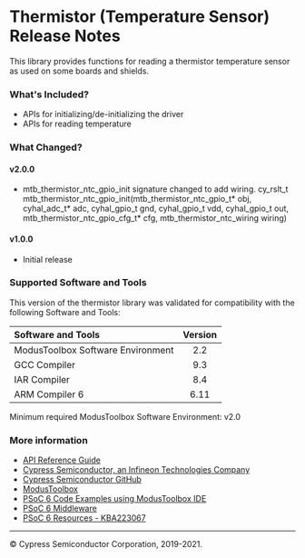 # Thermistor (Temperature Sensor) Release Notes

This library provides functions for reading a thermistor temperature sensor as used on some boards and shields.

### What's Included?
* APIs for initializing/de-initializing the driver
* APIs for reading temperature

### What Changed?
#### v2.0.0
* mtb_thermistor_ntc_gpio_init signature changed to add wiring.
cy_rslt_t mtb_thermistor_ntc_gpio_init(mtb_thermistor_ntc_gpio_t* obj, cyhal_adc_t* adc,
                                        cyhal_gpio_t gnd, cyhal_gpio_t vdd, cyhal_gpio_t out,
                                        mtb_thermistor_ntc_gpio_cfg_t* cfg, mtb_thermistor_ntc_wiring wiring)
#### v1.0.0
* Initial release

### Supported Software and Tools
This version of the thermistor library was validated for compatibility with the following Software and Tools:

| Software and Tools                        | Version |
| :---                                      | :----:  |
| ModusToolbox Software Environment         | 2.2     |
| GCC Compiler                              | 9.3     |
| IAR Compiler                              | 8.4     |
| ARM Compiler 6                            | 6.11    |

Minimum required ModusToolbox Software Environment: v2.0

### More information

* [API Reference Guide](https://cypresssemiconductorco.github.io/thermistor/html/index.html)
* [Cypress Semiconductor, an Infineon Technologies Company](http://www.cypress.com)
* [Cypress Semiconductor GitHub](https://github.com/cypresssemiconductorco)
* [ModusToolbox](https://www.cypress.com/products/modustoolbox-software-environment)
* [PSoC 6 Code Examples using ModusToolbox IDE](https://github.com/cypresssemiconductorco/Code-Examples-for-ModusToolbox-Software)
* [PSoC 6 Middleware](https://github.com/cypresssemiconductorco/psoc6-middleware)
* [PSoC 6 Resources - KBA223067](https://community.cypress.com/docs/DOC-14644)

---
© Cypress Semiconductor Corporation, 2019-2021.
